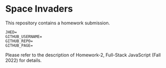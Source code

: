 # Space Invaders

This repository contains a homework submission.

```text
JHED=
GITHUB_USERNAME=
GITHUB_REPO=
GITHUB_PAGE=
```

Please refer to the description of Homework-2, Full-Stack JavaScript (Fall 2022) for details.